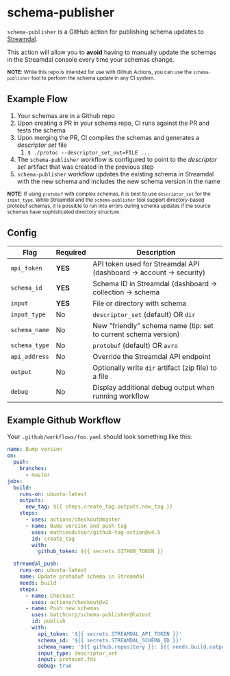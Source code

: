 # schema-publisher

`schema-publisher` is a GitHub action for publishing schema updates to 
[Streamdal](https://streamdal.com).

This action will allow you to **avoid** having to manually update the schemas 
in the Streamdal console every time your schemas change.

<sub>**NOTE**: While this repo is intended for use with Github Actions, you can
use the `schema-publisher` tool to perform the schema update in any CI system.

## Example Flow

1. Your schemas are in a Github repo
2. Upon creating a PR in your schema repo, CI runs against the PR and tests the schema
3. Upon merging the PR, CI compiles the schemas and generates a _descriptor set_ file
   1. `$ ./protoc --descriptor_set_out=FILE ...`
4. The `schema-publisher` workflow is configured to point to the _descriptor set_
artifact that was created in the previous step
5. `schema-publisher` workflow updates the existing schema in Streamdal with the
new schema and includes the new schema version in the name

<sub>**NOTE**: If using `protobuf` with complex schemas, it is best to use
`descriptor_set` for the `input_type`. While Streamdal and the `schema-publisher`
tool support directory-based protobuf schemas, it is possible to run into errors
during schema updates if the source schemas have sophisticated directory 
structure.</sub>

## Config

| Flag          | Required | Description                                                         | 
|---------------|----------|---------------------------------------------------------------------|
| `api_token`   | **YES**  | API token used for Streamdal API (dashboard -> account -> security) |
| `schema_id`   | **YES**  | Schema ID in Streamdal (dashboard -> collection -> schema           |
| `input`       | **YES**  | File or directory with schema                                       |
| `input_type`  | No       | `descriptor_set` (default) OR `dir`                                 | 
| `schema_name` | No       | New "friendly" schema name (tip: set to current schema version)     |
| `schema_type` | No       | `protobuf` (default) OR `avro`                                      |
| `api_address` | No       | Override the Streamdal API endpoint                                 |
| `output`      | No       | Optionally write `dir` artifact (zip file) to a file                |
| `debug`       | No       | Display additional debug output when running workflow               |

## Example Github Workflow

Your `.github/workflows/foo.yaml` should look something like this:

```yaml
name: Bump version
on:
  push:
    branches:
      - master
jobs:
  build:
    runs-on: ubuntu-latest
    outputs:
      new_tag: ${{ steps.create_tag.outputs.new_tag }}
    steps:
      - uses: actions/checkout@master
      - name: Bump version and push tag
        uses: mathieudutour/github-tag-action@v4.5
        id: create_tag
        with:
          github_token: ${{ secrets.GITHUB_TOKEN }}

  streamdal_push:
    runs-on: ubuntu-latest
    name: Update protobuf schema in Streamdal
    needs: build
    steps:
      - name: Checkout
        uses: actions/checkout@v2
      - name: Push new schemas
        uses: batchcorp/schema-publisher@latest
        id: publish
        with:
          api_token: '${{ secrets.STREAMDAL_API_TOKEN }}'
          schema_id: '${{ secrets.STREAMDAL_SCHEMA_ID }}'
          schema_name: '${{ github.repository }}: ${{ needs.build.outputs.new_tag }}'
          input_type: descriptor_set
          input: protoset.fds
          debug: true
```

